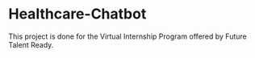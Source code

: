 # Healthcare-Chatbot
This project is done for the Virtual Internship Program offered by Future Talent Ready.
